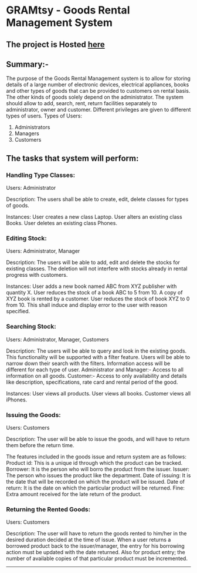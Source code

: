 # GRAMtsy - Goods Rental Management System

## The project is Hosted [here](https://logoind.github.io/GRAMtsy)

## Summary:-
The purpose of the Goods Rental Management system is to allow for storing details of a large number of electronic devices, electrical appliances, books and other types of goods that can be provided to customers on rental basis. The other kinds of goods solely depend on the administrator. The system should allow to add, search, rent, return facilities separately to administrator, owner and customer. Different privileges are given to different types of users.
Types of Users:
1. Administrators
2. Managers
3. Customers

## The tasks that system will perform:

### Handling Type Classes:

Users: Administrator

Description: 
The users shall be able to create, edit, delete classes for types of goods.

Instances: 
User creates a new class Laptop.
User alters an existing class Books.
User deletes an existing class Phones.


### Editing Stock:

Users: Administrator, Manager

Description: 
The users will be able to add, edit and delete the stocks for existing classes. The deletion will not interfere with stocks already in rental progress with customers.

Instances: 
User adds a new book named ABC from XYZ publisher with quantity X.
User reduces the stock of a book ABC to 5 from 10.
A copy of XYZ book is rented by a customer. User reduces the stock of book XYZ to 0 from 10. This shall induce and display error to the user with reason specified.

### Searching Stock:

Users: Administrator, Manager, Customers

Description: 
The users will be able to query and look in the existing goods. This functionality will be supported with a filter feature. Users will be able to narrow down their search with the filters.
Information access will be different for each type of user.
Administrator and Manager:- Access to all information on all goods.
Customer:- Access to only availability and details like description, specifications, rate card and rental period of the good.

Instances: 
User views all products.
User views all books.
Customer views all iPhones.

### Issuing the Goods:

Users: Customers

Description:
The user will be able to issue the goods, and will have to return them before the return time.

The features included in the goods issue and return system are as follows:
Product id: This is a unique id through which the product can be tracked.
Borrower: It is the person who will borro the product from the issuer.
Issuer: The person who issues the product like the department.
Date of issuing: It is the date that will be recorded on which the product will be issued.
Date of return: It is the date on which the particular product will be returned.
Fine: Extra amount received for the late return of the product.

### Returning the Rented Goods:

Users: Customers

Description:
The user will have to return the goods rented to him/her in the desired duration decided at the time of issue. When a user returns a borrowed product back to the issuer/manager, the entry for his borrowing action must be updated with the date returned. Also for product entry; the number of available copies of that particular product must be incremented.


<hr />

